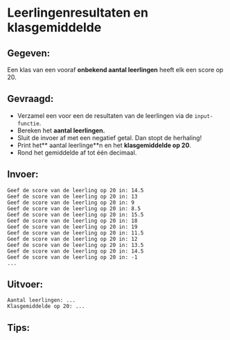 # Leerlingenresultaten en klasgemiddelde

## Gegeven: 
Een klas van een vooraf **onbekend aantal leerlingen** heeft elk een score op 20.

## Gevraagd: 
* Verzamel een voor een de resultaten van de leerlingen via de `input-functie`. 
* Bereken het **aantal leerlingen.**
* Sluit de invoer af met een negatief getal. Dan stopt de herhaling!
* Print het** aantal leerlinge**n en het **klasgemiddelde op 20**.
* Rond het gemiddelde af tot één decimaal. 

## Invoer: 
```
Geef de score van de leerling op 20 in: 14.5
Geef de score van de leerling op 20 in: 13
Geef de score van de leerling op 20 in: 9
Geef de score van de leerling op 20 in: 8.5
Geef de score van de leerling op 20 in: 15.5
Geef de score van de leerling op 20 in: 18
Geef de score van de leerling op 20 in: 19
Geef de score van de leerling op 20 in: 11.5
Geef de score van de leerling op 20 in: 12
Geef de score van de leerling op 20 in: 13.5
Geef de score van de leerling op 20 in: 14.5
Geef de score van de leerling op 20 in: -1
... 
```

## Uitvoer: 
```
Aantal leerlingen: ...
Klasgemiddelde op 20: ...

```

## Tips: 
